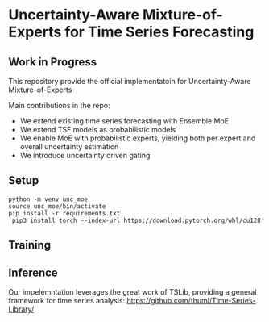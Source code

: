 # Uncertainty-Aware Mixture-of-Experts for Time Series Forecasting

## Work in Progress   

This repository provide the official implementatoin for Uncertainty-Aware Mixture-of-Experts

Main contributions in the repo:
- We extend existing time series forecasting with Ensemble MoE
- We extend TSF models as probabilistic models
- We enable MoE with probabilistic experts, yielding both per expert and overall uncertainty estimation 
- We introduce uncertainty driven gating

## Setup
```
python -m venv unc_moe
source unc_moe/bin/activate
pip install -r requirements.txt
 pip3 install torch --index-url https://download.pytorch.org/whl/cu128
```

## Training

## Inference


Our impelemntation leverages the great work of TSLib, providing a general framework for time series analysis:
https://github.com/thuml/Time-Series-Library/


